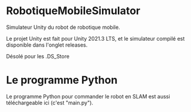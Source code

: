 # RobotiqueMobileSimulator
Simulateur Unity du robot de robotique mobile.

Le projet Unity est fait pour Unity 2021.3 LTS, et le simulateur compilé est disponible dans l'onglet releases.

Désolé pour les .DS_Store

# Le programme Python
Le programme Python pour commander le robot en SLAM est aussi téléchargeable ici (c'est "main.py").
